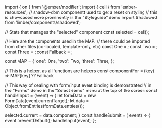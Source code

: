 import { on } from '@ember/modifier';
import { cell } from 'ember-resources';
// shadow-dom componentt used to get a reset on styling
// this is showcased more prominently in the "Styleguide" demo
import Shadowed from 'limber/components/shadowed';

// State that manages the "selected" component
const selected = cell();

// Here are the components used in the MAP.
// these could be imported from other files (co-located, template-only, etc)
const One = <template>One</template>;
const Two = <template>Two</template>;
const Three = <template>Three</template>;
const Fallback = <template>Fallback / nothing selecetd</template>;

const MAP = {
'one': One,
'two': Two,
'three': Three,
};

// This is a helper, as all functions are helpers
const componentFor = (key) => MAP[key] ?? Fallback;

// This way of dealing with form/input event binding is demonstrated
// in the "Forms" demo in the "Select demo" menu at the top of the screen
const handleInput = (event) => {
let formData = new FormData(event.currentTarget);
let data = Object.fromEntries(formData.entries());

selected.current = data.component;
}
const handleSubmit = ( event) => {
event.preventDefault();
handleInput(event);
};

<template>
  <Shadowed @omitStyles={{true}}>
    <form {{on 'input' handleInput}} {{on 'submit' handleSubmit}}>
      <fieldset>
        <legend>Choose a component</legend>
        <label>One   <input name="component" type="radio" value="one"></label>
        <label>Two   <input name="component" type="radio" value="two"></label>
        <label>Three <input name="component" type="radio" value="three"></label>
      </fieldset>
    </form>

    <br>
    {{#let (componentFor selected.current) as |Selected|}}
      <Selected />
    {{/let}}

  </Shadowed>
</template>
